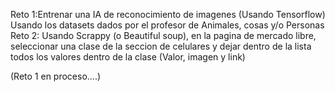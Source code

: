 Reto 1:Entrenar una IA de reconocimiento de imagenes (Usando Tensorflow) Usando los datasets dados por el profesor de Animales, cosas y/o Personas
Reto 2: Usando Scrappy (o Beautiful soup), en la pagina de mercado libre, seleccionar una clase de la seccion de celulares y dejar dentro de la lista todos los valores dentro de la clase (Valor, imagen y link)

(Reto 1 en proceso....)
